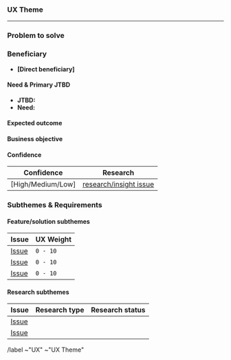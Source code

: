 <!-- A majority of the work designers do will be on themes in the (Now) Next 1-3 milestone column. These themes are comprised of high-confidence outcomes and validated needs. The UX theme issue is where collaboration should occur, including plans and discussion on subthemes, research, and design feedback. Related issues for design exploration and solution validation should stem from the theme issue. 

One of the advantages of working with UX themes is that it allows us to think and design holistically by designing the theme as a whole as opposed to a single issue at a time trying to piece them together as you go. For more details please refer to this section of the handbook when creating UX Themes: https://about.gitlab.com/handbook/engineering/ux/product-design/ux-roadmaps/#theme-structure -->

### UX Theme 
<!-- A theme is written as a statement that combines the beneficiary, their need, and the expected outcome when the work is delivered. Well-defined statements are concise without sacrificing the substance of the theme so that anyone can understand it at a glance. (For instance; Reduce the effort for security teams to identify and escalate business-critical risks) 

!!Note: The theme statement is the defacto title that will be used to reference the theme and serve as the theme issue title.!!
-->

----

### Problem to solve
<!-- In a brief statement, summerize the problem we are intending to address with this theme. For instance, users are unable to complete [task], or, users struggle with the amount of steps required to complete [task] -->


### Beneficiary 
<!-- Who is the recipient(s) of the value this theme provides; a customer, end-user, or buyer. Who benefits from this theme being executed? This can be a role, a team, or a persona. For instance: "Development teams, [or] Developers, [or], Sasha the Software Engineer". --> 

- **[Direct beneficiary]**

#### Need & Primary JTBD
<!-- What is the JTBD and what are the needs related to the beneficiary and theme? 
- JTBD = The JTBD statement, for instance, (When I am triaging vulns, I want to address business-critical risks, So I can ensure there is no unattended risk in my orgs assets.) 
- Need = Abstracted from the JTBD, for instance, (Identify and escalate business-critical risks detected in my orgs assets.)
--> 

- **JTBD:** 
- **Need:**   

#### Expected outcome
<!-- What will the user be able to achieve when this theme is executed? For instance, (Users will be able to effectively triage vulnerabilities at scale across all their orgs assets.) -->


#### Business objective
<!-- What business objective will result from delivering this theme? This answers why we are working on this theme from a business perspective. Examples of objectives are but are not limited to: Sales rate / conversion rate, Success rate / completion rate, Traffic / visitor count, Engagement, or other business-oriented goals. --> 


#### Confidence
<!-- How well do we understand the user's problem and their need? Refer to https://about.gitlab.com/handbook/engineering/ux/product-design/ux-roadmaps/#confidence to assess confidence -->


| Confidence | Research | 
| --- | --- | 
| [High/Medium/Low] | [research/insight issue](Link) |


### Subthemes & Requirements
<!-- Subthemes are more granular validated needs, goals, and additional details that the theme encompasses. These are typically reserved for themes in the next (1-3 milestones) column. Subthemes may also consist of existing feature or design issues that exist in GitLab and directly relate to the theme. Subthemes answer “how” we are going to solve the user need while the theme itself answers “what” the need is and “who” will be benefiting from the solution.

Note: This is not a backlog. If the subthemes can not be delivered in the theme timeframe then the theme is too big and needs to be broken down into multiple themes. -->

#### Feature/solution subthemes
<!-- Use this table to track feature issues related to this theme (if applicable). Not all themes require subthemes as subthemes are typically discovered while working on the theme itself. Think of subthemes as if they were the result of design breaking down the issue into discrete work items. 

Note: if feature issues already exist then you can add them to this table. Keep in mind that subthemes require validation if they are assumptive 

Refer to https://about.gitlab.com/handbook/engineering/ux/product-designer/#ux-issue-weights for calculating UX weights.
--> 

| Issue | UX Weight |  
| ---------- | --------- | 
| [Issue](link) | `0 - 10` | 
| [Issue](link) | `0 - 10` | 
| [Issue](link) | `0 - 10` | 

#### Research subthemes
<!-- Use this table to track UX research related to this theme. This may include, problem validation and/or solution validation activities. 
--> 

| Issue | Research type | Research status |
| ---------- | --------- | --------- |   
| [Issue]()  | <!--Solution validation, Problem validation, etc., --> |  <!-- Planned, In Progress, Complete, etc.,-->  |  
| [Issue]()  | <!--Solution validation, Problem validation, etc., --> |  <!-- Planned, In Progress, Complete, etc.,-->  |


/label ~"UX"  ~"UX Theme"
